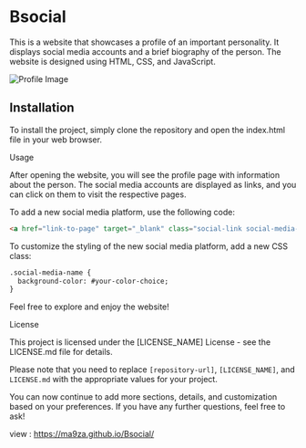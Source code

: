 # Bsocial

This is a website that showcases a profile of an important personality. It displays social media accounts and a brief biography of the person. The website is designed using HTML, CSS, and JavaScript.

![Profile Image](https://j.top4top.io/p_2690vlq3h0.jpeg)


## Installation

To install the project, simply clone the repository and open the index.html file in your web browser.


Usage

After opening the website, you will see the profile page with information about the person. The social media accounts are displayed as links, and you can click on them to visit the respective pages.

To add a new social media platform, use the following code:

```html
<a href="link-to-page" target="_blank" class="social-link social-media-name">Social Media Name</a>
```

To customize the styling of the new social media platform, add a new CSS class:
```html
.social-media-name {
  background-color: #your-color-choice;
}
```
Feel free to explore and enjoy the website!

License

This project is licensed under the [LICENSE_NAME] License - see the LICENSE.md file for details.


Please note that you need to replace `[repository-url]`, `[LICENSE_NAME]`, and `LICENSE.md` with the appropriate values for your project.

You can now continue to add more sections, details, and customization based on your preferences. If you have any further questions, feel free to ask!


view : 
https://ma9za.github.io/Bsocial/
